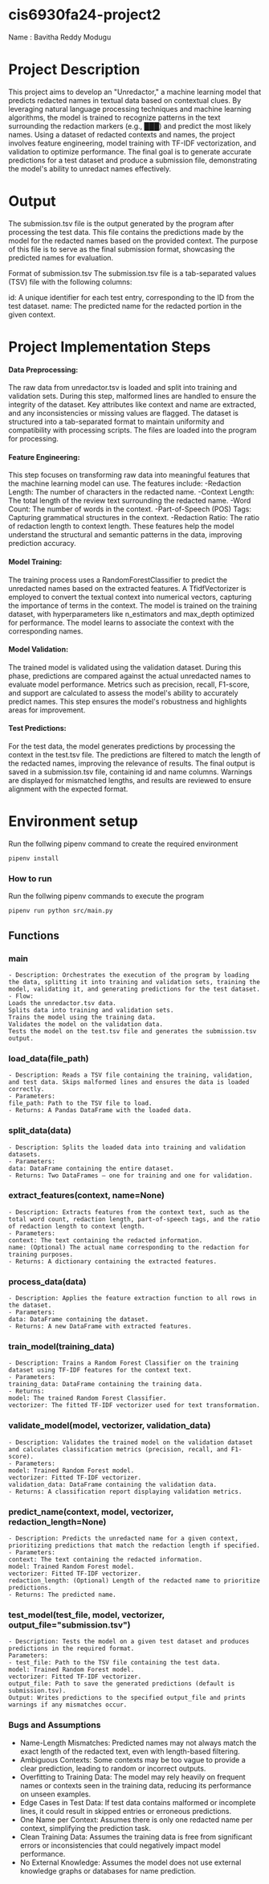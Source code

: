 # cis6930fa24-project2

Name : Bavitha Reddy Modugu

# Project Description
This project aims to develop an "Unredactor," a machine learning model that predicts redacted names in textual data based on contextual clues. By leveraging natural language processing techniques and machine learning algorithms, the model is trained to recognize patterns in the text surrounding the redaction markers (e.g., ███) and predict the most likely names. Using a dataset of redacted contexts and names, the project involves feature engineering, model training with TF-IDF vectorization, and validation to optimize performance. The final goal is to generate accurate predictions for a test dataset and produce a submission file, demonstrating the model's ability to unredact names effectively.

# Output 
The submission.tsv file is the output generated by the program after processing the test data. This file contains the predictions made by the model for the redacted names based on the provided context. The purpose of this file is to serve as the final submission format, showcasing the predicted names for evaluation.

Format of submission.tsv
The submission.tsv file is a tab-separated values (TSV) file with the following columns:

id: A unique identifier for each test entry, corresponding to the ID from the test dataset.
name: The predicted name for the redacted portion in the given context.

# Project Implementation Steps

#### Data Preprocessing:
   The raw data from unredactor.tsv is loaded and split into training and validation sets. During this step, malformed lines are handled to ensure the integrity of the dataset. Key attributes like context and name are extracted, and any inconsistencies or missing values are flagged. The dataset is structured into a tab-separated format to maintain uniformity and compatibility with processing scripts. The files are loaded into the program for processing.

#### Feature Engineering:
   This step focuses on transforming raw data into meaningful features that the machine learning model can use. The features include:
    -Redaction Length: The number of characters in the redacted name.
    -Context Length: The total length of the review text surrounding the redacted name.
    -Word Count: The number of words in the context.
    -Part-of-Speech (POS) Tags: Capturing grammatical structures in the context.
    -Redaction Ratio: The ratio of redaction length to context length. 
    These features help the model understand the structural and semantic patterns in the data, improving prediction accuracy.

#### Model Training:
The training process uses a RandomForestClassifier to predict the unredacted names based on the extracted features. A TfidfVectorizer is employed to convert the textual context into numerical vectors, capturing the importance of terms in the context. The model is trained on the training dataset, with hyperparameters like n_estimators and max_depth optimized for performance. The model learns to associate the context with the corresponding names.

#### Model Validation:
The trained model is validated using the validation dataset. During this phase, predictions are compared against the actual unredacted names to evaluate model performance. Metrics such as precision, recall, F1-score, and support are calculated to assess the model's ability to accurately predict names. This step ensures the model's robustness and highlights areas for improvement.

#### Test Predictions:
For the test data, the model generates predictions by processing the context in the test.tsv file. The predictions are filtered to match the length of the redacted names, improving the relevance of results. The final output is saved in a submission.tsv file, containing id and name columns. Warnings are displayed for mismatched lengths, and results are reviewed to ensure alignment with the expected format.




# Environment setup
Run the follwing pipenv command to create the required environment

```pipenv install```

### How to run


Run the follwing pipenv commands to execute the program


```pipenv run python src/main.py```



## Functions

### main
    - Description: Orchestrates the execution of the program by loading the data, splitting it into training and validation sets, training the model, validating it, and generating predictions for the test dataset.
    - Flow:
    Loads the unredactor.tsv data.
    Splits data into training and validation sets.
    Trains the model using the training data.
    Validates the model on the validation data.
    Tests the model on the test.tsv file and generates the submission.tsv output.

### load_data(file_path)
    - Description: Reads a TSV file containing the training, validation, and test data. Skips malformed lines and ensures the data is loaded correctly.
    - Parameters:
    file_path: Path to the TSV file to load.
    - Returns: A Pandas DataFrame with the loaded data.

### split_data(data)
    - Description: Splits the loaded data into training and validation datasets.
    - Parameters:
    data: DataFrame containing the entire dataset.
    - Returns: Two DataFrames – one for training and one for validation.

### extract_features(context, name=None)
    - Description: Extracts features from the context text, such as the total word count, redaction length, part-of-speech tags, and the ratio of redaction length to context length.
    - Parameters:
    context: The text containing the redacted information.
    name: (Optional) The actual name corresponding to the redaction for training purposes.
    - Returns: A dictionary containing the extracted features.

### process_data(data)
    - Description: Applies the feature extraction function to all rows in the dataset.
    - Parameters:
    data: DataFrame containing the dataset.
    - Returns: A new DataFrame with extracted features.

### train_model(training_data)
    - Description: Trains a Random Forest Classifier on the training dataset using TF-IDF features for the context text.
    - Parameters:
    training_data: DataFrame containing the training data.
    - Returns:
    model: The trained Random Forest Classifier.
    vectorizer: The fitted TF-IDF vectorizer used for text transformation.

### validate_model(model, vectorizer, validation_data)
    - Description: Validates the trained model on the validation dataset and calculates classification metrics (precision, recall, and F1-score).
    - Parameters:
    model: Trained Random Forest model.
    vectorizer: Fitted TF-IDF vectorizer.
    validation_data: DataFrame containing the validation data.
    - Returns: A classification report displaying validation metrics.

### predict_name(context, model, vectorizer, redaction_length=None)
    - Description: Predicts the unredacted name for a given context, prioritizing predictions that match the redaction length if specified.
    - Parameters:
    context: The text containing the redacted information.
    model: Trained Random Forest model.
    vectorizer: Fitted TF-IDF vectorizer.
    redaction_length: (Optional) Length of the redacted name to prioritize predictions.
    - Returns: The predicted name.

### test_model(test_file, model, vectorizer, output_file="submission.tsv")
    - Description: Tests the model on a given test dataset and produces predictions in the required format.
    Parameters:
    - test_file: Path to the TSV file containing the test data.
    model: Trained Random Forest model.
    vectorizer: Fitted TF-IDF vectorizer.
    output_file: Path to save the generated predictions (default is submission.tsv).
    Output: Writes predictions to the specified output_file and prints warnings if any mismatches occur.

### Bugs and Assumptions

- Name-Length Mismatches: Predicted names may not always match the exact length of the redacted text, even with length-based filtering.
- Ambiguous Contexts: Some contexts may be too vague to provide a clear prediction, leading to random or incorrect outputs.
- Overfitting to Training Data: The model may rely heavily on frequent names or contexts seen in the training data, reducing its performance on unseen examples.
- Edge Cases in Test Data: If test data contains malformed or incomplete lines, it could result in skipped entries or erroneous predictions.
- One Name per Context: Assumes there is only one redacted name per context, simplifying the prediction task.
- Clean Training Data: Assumes the training data is free from significant errors or inconsistencies that could negatively impact model performance.
- No External Knowledge: Assumes the model does not use external knowledge graphs or databases for name prediction.


